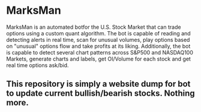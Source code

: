 # MarksMan

MarksMan is an automated botfor the U.S. Stock Market that can trade options using a custom quant algorithm. The bot is capable of reading and detecting alerts in real time, scan for unusual volumes, play options based on "unusual" options flow and take profits at its liking. Additionally, the bot is capable to detect several chart patterns across S&P500 and NASDAQ100 Markets, generate charts and labels, get OI/Volume for each stock and get real time options ask/bid.


## This repository is simply a website dump for bot to update current bullish/bearish stocks. Nothing more. 

